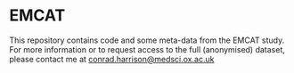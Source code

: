 # EMCAT
 
This repository contains code and some meta-data from the EMCAT study. For more information or to request access to the full (anonymised) dataset, please contact me at conrad.harrison@medsci.ox.ac.uk
